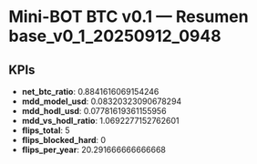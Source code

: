 # Mini-BOT BTC v0.1 — Resumen base_v0_1_20250912_0948

## KPIs
- **net_btc_ratio**: 0.8841616069154246
- **mdd_model_usd**: 0.08320323090678294
- **mdd_hodl_usd**: 0.07781619361155956
- **mdd_vs_hodl_ratio**: 1.0692277152762601
- **flips_total**: 5
- **flips_blocked_hard**: 0
- **flips_per_year**: 20.291666666666668
